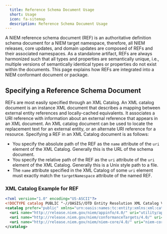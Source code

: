 ```yaml
---
  title: Reference Schema Document Usage
  short: Usage
  icon: fa-sitemap
  description: Reference Schema Document Usage
---
```


A NIEM reference schema document (REF) is an authoritative definition
schema document for a NIEM target namespace, therefore, all NIEM releases, core
updates, and domain updates are composed of REFs and their associated namespaces.
As a standalone artifact, REFs are always harmonized such that all types and
properties are semantically unique, i.e., multiple versions of semantically identical
types or properties do not exist within the documents. This page explains how REFs
are integrated into a NIEM conformant document or package.

## Specifying a Reference Schema Document

REFs are most easily specified through an XML Catalog. An XML catalog document is an
instance XML document that describes a mapping between external entity references and
locally-cached equivalents. It associates a URI reference with information about an
external reference that appears in an XML document. An XML catalog document can be
used to locate the replacement text for an external entity, or an alternate URI
reference for a resource. Specifying a REF in an XML Catalog document is as follows:

- You specify the absolute path of the REF as the `name` attribute of the `uri` element of the XML Catalog. Generally this is the URL of the schema document.
- You specify the relative path of the REF as the `uri` attribute of the `uri` element of the XML Catalog. Generally this is a Unix style path to a file.
- The `name` attribute specified in the XML Catalog of some `uri` element must exactly match the `targetNamespace` attribute of the named REF.

### XML Catalog Example for REF

```xml
<?xml version="1.0" encoding="US-ASCII"?>
<!DOCTYPE catalog PUBLIC "-//OASIS//DTD Entity Resolution XML Catalog V1.0//EN" "http://www.oasis-open.org/committees/entity/release/1.0/catalog.dtd">
<catalog prefer="public" xmlns="urn:oasis:names:tc:entity:xmlns:xml:catalog">
  <uri name="http://release.niem.gov/niem/appinfo/4.0/" uri="utility/appinfo/4.0/appinfo.xsd"/>
  <uri name="http://release.niem.gov/niem/conformanceTargets/4.0/" uri="utility/conformanceTargets/4.0/conformanceTargets.xsd"/>
  <uri name="http://release.niem.gov/niem/niem-core/4.0/" uri="niem-core/4.0/niem-core.xsd"/>
</catalog>
```

